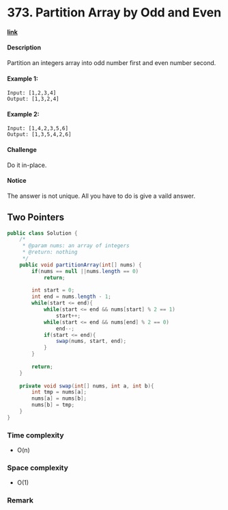 # 373. Partition Array by Odd and Even

#### [link](https://www.lintcode.com/problem/partition-array-by-odd-and-even/)

#### Description
Partition an integers array into odd number first and even number second.

#### Example 1:
```
Input: [1,2,3,4]
Output: [1,3,2,4]
```
#### Example 2:
```
Input: [1,4,2,3,5,6]
Output: [1,3,5,4,2,6]
```

#### Challenge
Do it in-place.

#### Notice
The answer is not unique. All you have to do is give a vaild answer.

## Two Pointers
```java
public class Solution {
    /*
     * @param nums: an array of integers
     * @return: nothing
     */
    public void partitionArray(int[] nums) {
        if(nums == null ||nums.length == 0)
            return;
            
        int start = 0;
        int end = nums.length - 1;
        while(start <= end){
            while(start <= end && nums[start] % 2 == 1)
                start++;
            while(start <= end && nums[end] % 2 == 0)
                end--;
            if(start <= end){
                swap(nums, start, end);
            }
        }
        
        return;
    }
    
    private void swap(int[] nums, int a, int b){
        int tmp = nums[a];
        nums[a] = nums[b];
        nums[b] = tmp;
    }
}
```
### Time complexity
* O(n)
### Space complexity
* O(1)
### Remark